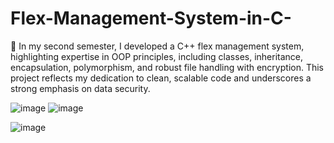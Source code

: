 # Flex-Management-System-in-C-
🚀 In my second semester, I developed a C++ flex management system, highlighting expertise in OOP principles, including classes, inheritance, encapsulation, polymorphism, and robust file handling with encryption. This project reflects my dedication to clean, scalable code and underscores a strong emphasis on data security. 

![image](https://github.com/MHarrisTariq/Flex-Management-System-in-C-plus-plus/assets/132801815/2c1b3e5e-bc54-461c-a9d1-b290d76fbdf7)
![image](https://github.com/MHarrisTariq/Flex-Management-System-in-C-plus-plus/assets/132801815/58b395d3-6875-4b70-ae35-a6f27eff0546)

![image](https://github.com/MHarrisTariq/Flex-Management-System-in-C-plus-plus/assets/132801815/c0075ba7-e537-444c-b243-96e3922fc2f0)

